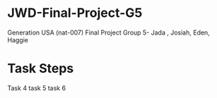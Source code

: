 # JWD-Final-Project-G5
Generation USA (nat-007) Final Project Group 5- Jada , Josiah, Eden, Haggie

# Task Steps
Task 4
task 5 
task 6

